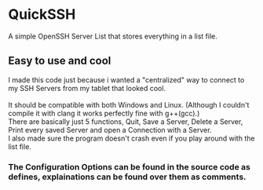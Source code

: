 # QuickSSH
A simple OpenSSH Server List that stores everything in a list file.

## Easy to use and cool
I made this code just because i wanted a "centralized" way to connect to my SSH Servers from my tablet that looked cool.
<br>
<br>
It should be compatible with both Windows and Linux. (Although I couldn't compile it with clang it works perfectly fine with g++(gcc).)
<br>
There are basically just 5 functions, Quit, Save a Server, Delete a Server, Print every saved Server and open a Connection with a Server.
<br>
I also made sure the program doesn't crash even if you play around with the list file.
<br>
### The Configuration Options can be found in the source code as defines, explainations can be found over them as comments.

